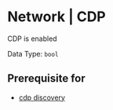 # Network | CDP

CDP is enabled

Data Type:  `bool`

## Prerequisite for

- [cdp discovery](../../../../admin/reference/discovery/box/cdp.md)

